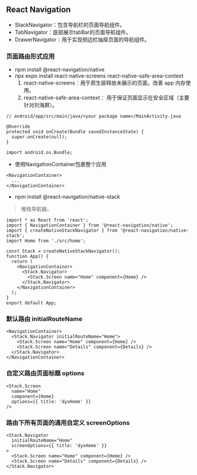 ## React Navigation
- StackNavigator：包含导航栏的页面导航组件。
- TabNavigator：底部展示tabBar的页面导航组件。
- DrawerNavigator：用于实现侧边栏抽屉页面的导航组件。
### 页面路由形式应用
- npm install @react-navigation/native
- npx expo install react-native-screens react-native-safe-area-context
  1. react-native-screens：用于原生层释放未展示的页面，改善 app 内存使用。
  2. react-native-safe-area-context： 用于保证页面显示在安全区域（主要针对刘海屏）。
```
// android/app/src/main/java/<your package name>/MainActivity.java

@Override
protected void onCreate(Bundle savedInstanceState) {
  super.onCreate(null);
}

import android.os.Bundle;
```
- 使用NavigationContainer包裹整个应用
```
<NavigationContainer>
  ...
</NavigationContainer>
```
- npm install @react-navigation/native-stack
> 堆栈导航器。

```
import * as React from 'react';
import { NavigationContainer } from '@react-navigation/native';
import { createNativeStackNavigator } from '@react-navigation/native-stack';
import Home from './src/home';

const Stack = createNativeStackNavigator();
function App() {
  return (
    <NavigationContainer>
      <Stack.Navigator>
        <Stack.Screen name="Home" component={Home} />
      </Stack.Navigator>
    </NavigationContainer>
  );
}
export default App;
```
### 默认路由 initialRouteName
```
<NavigationContainer>
  <Stack.Navigator initialRouteName="Home">
    <Stack.Screen name="Home" component={Home} />
    <Stack.Screen name="Details" component={Details} />
  </Stack.Navigator>
</NavigationContainer>
```
### 自定义路由页面标题 options
```
<Stack.Screen
  name="Home"
  component={Home}
  options={{ title: 'dyxHome' }}
/>
```
### 路由下所有页面的通用自定义 screenOptions
```
<Stack.Navigator
  initialRouteName="Home"
  screenOptions={{ title: 'dyxHome' }}
>
  <Stack.Screen name="Home" component={Home} />
  <Stack.Screen name="Details" component={Details} />
</Stack.Navigator>
```


